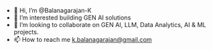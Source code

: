 - 👋 Hi, I’m @Balanagarajan-K
- 👀 I’m interested building GEN AI solutions
- 💞️ I’m looking to collaborate on GEN AI, LLM, Data Analytics, AI & ML projects. 
- 📫 How to reach me k.balanagarajan@gmail.com

<!---
Balanagarajan-K/Balanagarajan-K is a ✨ special ✨ repository because its `README.md` (this file) appears on your GitHub profile.
You can click the Preview link to take a look at your changes.
--->
